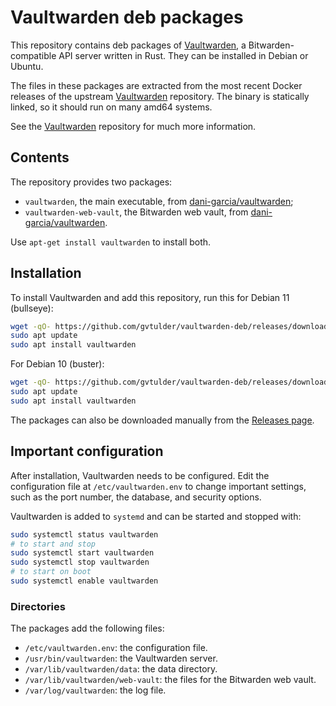 # Vaultwarden deb packages

This repository contains deb packages of [Vaultwarden](https://github.com/dani-garcia/vaultwarden), a Bitwarden-compatible API server written in Rust. They can be installed in Debian or Ubuntu.

The files in these packages are extracted from the most recent Docker releases of the upstream [Vaultwarden](https://github.com/dani-garcia/vaultwarden) repository. The binary is statically linked, so it should run on many amd64 systems.

See the [Vaultwarden](https://github.com/dani-garcia/vaultwarden) repository for much more information.

## Contents

The repository provides two packages:

* `vaultwarden`, the main executable, from [dani-garcia/vaultwarden](https://github.com/dani-garcia/vaultwarden);
* `vaultwarden-web-vault`, the Bitwarden web vault, from [dani-garcia/vaultwarden](https://github.com/dani-garcia/bw_web_builds).

Use `apt-get install vaultwarden` to install both.

## Installation

To install Vaultwarden and add this repository, run this for Debian 11 (bullseye):
```bash
wget -qO- https://github.com/gvtulder/vaultwarden-deb/releases/download/apt-bullseye/install.sh | sudo bash
sudo apt update
sudo apt install vaultwarden
```

For Debian 10 (buster):
```bash
wget -qO- https://github.com/gvtulder/vaultwarden-deb/releases/download/apt-buster/install.sh | sudo bash
sudo apt update
sudo apt install vaultwarden
```

The packages can also be downloaded manually from the [Releases page](https://github.com/gvtulder/vaultwarden-deb/releases).

## Important configuration

After installation, Vaultwarden needs to be configured. Edit the configuration file at `/etc/vaultwarden.env` to change important settings, such as the port number, the database, and security options.

Vaultwarden is added to `systemd` and can be started and stopped with:
```bash
sudo systemctl status vaultwarden
# to start and stop
sudo systemctl start vaultwarden
sudo systemctl stop vaultwarden
# to start on boot
sudo systemctl enable vaultwarden
```

### Directories

The packages add the following files:
* `/etc/vaultwarden.env`: the configuration file.
* `/usr/bin/vaultwarden`: the Vaultwarden server.
* `/var/lib/vaultwarden/data`: the data directory.
* `/var/lib/vaultwarden/web-vault`: the files for the Bitwarden web vault.
* `/var/log/vaultwarden`: the log file.
